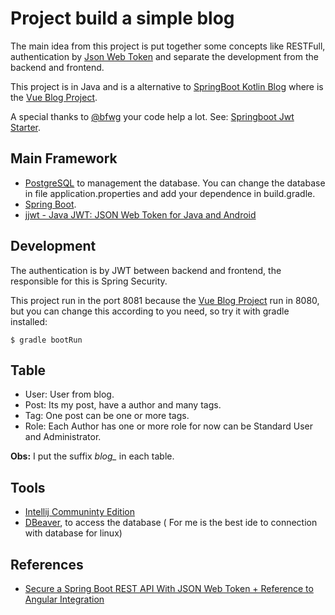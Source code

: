 # Project build a simple blog

The main idea from this project is put together some concepts like RESTFull, 
authentication by [Json Web Token] and separate the development from the backend and frontend.

This project is in Java and is a alternative to [SpringBoot Kotlin Blog] where is the [Vue Blog Project].

A special thanks to [@bfwg] your code help a lot. See: [Springboot Jwt Starter].


## Main Framework

- [PostgreSQL] to management the database. You can change the database in file application.properties and add your dependence in build.gradle.
- [Spring Boot].
- [jjwt - Java JWT: JSON Web Token for Java and Android]

## Development

The authentication is by JWT between backend and frontend, the responsible for this is Spring Security.

This project run in the port 8081 because the [Vue Blog Project] run in 8080, but you can change this according to you need, 
so try it with gradle installed:

````
$ gradle bootRun
````

## Table

- User: User from blog.
- Post: Its my post, have a author and many tags.
- Tag: One post can be one or more tags.
- Role: Each Author has one or more role for now can be Standard User and Administrator.

**Obs:** I put the suffix *blog_* in each table.

## Tools

- [Intellij Communinty Edition]
- [DBeaver], to access the database ( For me is the best ide to connection with database for linux)


## References

- [Secure a Spring Boot REST API With JSON Web Token + Reference to Angular Integration](https://medium.com/@nydiarra/secure-a-spring-boot-rest-api-with-json-web-token-reference-to-angular-integration-e57a25806c50)


[SpringBoot Kotlin Blog]: <https://github.com/daltondiaz/spring-kotlin-blog>
[Json Web Token]: <https://jwt.io/>
[PostgreSQL]: <https://www.postgresql.org/>
[Spring Boot]: <https://projects.spring.io/spring-boot/>
[@bfwg]: <https://github.com/bfwg> 
[Springboot Jwt Starter]: <https://github.com/bfwg/springboot-jwt-starter>
[Vue Blog Project]: <https://github.com/daltondiaz/spring-kotlin-blog/tree/master/frontend>
[jjwt - Java JWT: JSON Web Token for Java and Android]: <https://github.com/jwtk/jjwt>
[Intellij Communinty Edition]: <https://www.jetbrains.com/idea/download>
[DBeaver]: <https://dbeaver.jkiss.org/>